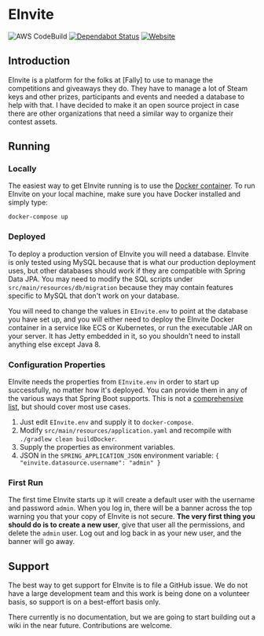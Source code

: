 # EInvite
![AWS CodeBuild](https://codebuild.us-west-2.amazonaws.com/badges?uuid=eyJlbmNyeXB0ZWREYXRhIjoibTY4T2JxQ2IvQ0YybURlS0VDNXZ5YXFyU2ozZVhhMldJZ0FEd1V5dzhXalUrdVhhK2h3eHh5UW1SeXo0MG9OVy9HQmpNYnlUY09CSStOSHQyYTlzc0lBPSIsIml2UGFyYW1ldGVyU3BlYyI6IlU3WG5BMTdEQi95cVlvcjciLCJtYXRlcmlhbFNldFNlcmlhbCI6MX0%3D&branch=master)
[![Dependabot Status](https://api.dependabot.com/badges/status?host=github&repo=scionaltera/einvite)](https://dependabot.com)
[![Website](https://img.shields.io/website/https/einvite.bonevm.com.svg?label=website "Website")](https://einvite.bonevm.com)  
## Introduction
EInvite is a platform for the folks at [Fally] to use to manage the competitions and giveaways they do. They have to manage a lot of Steam keys and other prizes, participants and events and needed a database to help with that. I have decided to make it an open source project in case there are other organizations that need a similar way to organize their contest assets.

## Running
### Locally
The easiest way to get EInvite running is to use the [Docker container](https://hub.docker.com/r/scionaltera/EInvite/). To run EInvite on your local machine, make sure you have Docker installed and simply type:
```
docker-compose up
```

### Deployed
To deploy a production version of EInvite you will need a database. EInvite is only tested using MySQL because that is what our production deployment uses, but other databases should work if they are compatible with Spring Data JPA. You may need to modify the SQL scripts under `src/main/resources/db/migration` because they may contain features specific to MySQL that don't work on your database.

You will need to change the values in `EInvite.env` to point at the database you have set up, and you will either need to deploy the EInvite Docker container in a service like ECS or Kubernetes, or run the executable JAR on your server. It has Jetty embedded in it, so you shouldn't need to install anything else except Java 8.

### Configuration Properties
EInvite needs the properties from `EInvite.env` in order to start up successfully, no matter how it's deployed. You can provide them in any of the various ways that Spring Boot supports. This is not a [comprehensive list](https://docs.spring.io/spring-boot/docs/current/reference/html/boot-features-external-config.html), but should cover most use cases.

1. Just edit `EInvite.env` and supply it to `docker-compose`.
1. Modify `src/main/resources/application.yaml` and recompile with `./gradlew clean buildDocker`.
1. Supply the properties as environment variables.
1. JSON in the `SPRING_APPLICATION_JSON` environment variable: `{ "einvite.datasource.username": "admin" }`

### First Run
The first time EInvite starts up it will create a default user with the username and password `admin`. When you log in, there will be a banner across the top warning you that your copy of EInvite is not secure. **The very first thing you should do is to create a new user**, give that user all the permissions, and delete the `admin` user. Log out and log back in as your new user, and the banner will go away.

## Support
The best way to get support for EInvite is to file a GitHub issue. We do not have a large development team and this work is being done on a volunteer basis, so support is on a best-effort basis only.

There currently is no documentation, but we are going to start building out a wiki in the near future. Contributions are welcome.
